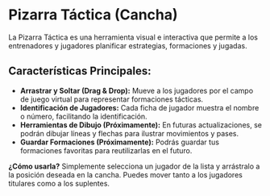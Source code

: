 # Pizarra Táctica (Cancha)

La Pizarra Táctica es una herramienta visual e interactiva que permite a los entrenadores y jugadores planificar estrategias, formaciones y jugadas.

## Características Principales:

- **Arrastrar y Soltar (Drag & Drop):** Mueve a los jugadores por el campo de juego virtual para representar formaciones tácticas.
- **Identificación de Jugadores:** Cada ficha de jugador muestra el nombre o número, facilitando la identificación.
- **Herramientas de Dibujo (Próximamente):** En futuras actualizaciones, se podrán dibujar líneas y flechas para ilustrar movimientos y pases.
- **Guardar Formaciones (Próximamente):** Podrás guardar tus formaciones favoritas para reutilizarlas en el futuro.

**¿Cómo usarla?** Simplemente selecciona un jugador de la lista y arrástralo a la posición deseada en la cancha. Puedes mover tanto a los jugadores titulares como a los suplentes.
